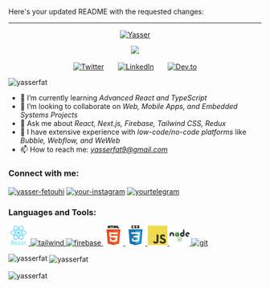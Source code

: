 Here's your updated README with the requested changes:

---

<p align="center">
  <a href="https://github.com/yasserfat">
    <img src="https://readme-typing-svg.demolab.com?font=Fira+Code&size=30&duration=100&pause=800&color=1D95E6&center=true&width=435&lines=Fetouhi+Yasser+Abdessamie" alt="Yasser" />
  </a>
</p>

<p align="center">
  <a href="https://github.com/yasserfat">
    <img src="https://readme-typing-svg.demolab.com?font=Fira+Code&size=30&duration=1000&pause=1000&color=1D95E6&center=true&width=435&lines=Front-End+Developer;ReactJs+%7C+NextJs;Building+Modern+Web+Apps" />
  </a>
</p>

<!-- Social icons section -->
<p align="center">
  <a href="https://twitter.com/your_twitter"><img width="32px" alt="Twitter" title="Twitter" src="https://i.imgur.com/OXZM1L6.png"/></a>
  &#8287;&#8287;&#8287;&#8287;&#8287;
  <a href="https://www.linkedin.com/in/yasser-fetouhi-b555b5235/"><img width="32px" alt="LinkedIn" title="LinkedIn" src="https://raw.githubusercontent.com/rahuldkjain/github-profile-readme-generator/master/src/images/icons/Social/linked-in-alt.svg"/></a>
  &#8287;&#8287;&#8287;&#8287;&#8287;
  <a href="https://dev.to/yourusername"><img width="32px" alt="Dev.to" title="Dev.to" src="https://i.imgur.com/mVm29vK.png"></a>
</p>

<p align="left"> <img src="https://komarev.com/ghpvc/?username=yasserfat&label=Profile%20views&color=1D95E6&style=flat" alt="yasserfat" /> </p>

- 🌱 I’m currently learning *Advanced React and TypeScript*
- 👯 I’m looking to collaborate on *Web, Mobile Apps, and Embedded Systems Projects*
- 💬 Ask me about *React, Next.js, Firebase, Tailwind CSS, Redux*
- 🚀 I have extensive experience with *low-code/no-code platforms* like *Bubble, Webflow, and WeWeb*
- 📫 How to reach me: *[yasserfat9@gmail.com](mailto:yasserfat9@gmail.com)*

<h3 align="left">Connect with me:</h3>
<p align="left">
<a href="https://www.linkedin.com/in/yasser-fetouhi-b555b5235/" target="blank"><img align="center" src="https://raw.githubusercontent.com/rahuldkjain/github-profile-readme-generator/master/src/images/icons/Social/linked-in-alt.svg" alt="yasser-fetouhi" height="30" width="40" /></a>
<a href="https://instagram.com/your-instagram" target="blank"><img align="center" src="https://raw.githubusercontent.com/rahuldkjain/github-profile-readme-generator/master/src/images/icons/Social/instagram.svg" alt="your-instagram" height="30" width="40" /></a>
<a href="https://t.me/yourtelegram" target="blank"><img align="center" src="https://upload.wikimedia.org/wikipedia/commons/8/82/Telegram_logo.svg" alt="yourtelegram" height="30" width="40" /></a>
</p>

<h3 align="left">Languages and Tools:</h3>
<p align="left"> 
  <a href="https://reactjs.org/" target="_blank" rel="noreferrer"> <img src="https://raw.githubusercontent.com/devicons/devicon/master/icons/react/react-original-wordmark.svg" alt="react" width="40" height="40"/> </a> 
  <a href="https://tailwindcss.com/" target="_blank" rel="noreferrer"> <img src="https://www.vectorlogo.zone/logos/tailwindcss/tailwindcss-icon.svg" alt="tailwind" width="40" height="40"/> </a> 
  <a href="https://firebase.google.com/" target="_blank" rel="noreferrer"> <img src="https://www.vectorlogo.zone/logos/firebase/firebase-icon.svg" alt="firebase" width="40" height="40"/> </a>
  <a href="https://www.w3.org/html/" target="_blank" rel="noreferrer"> <img src="https://raw.githubusercontent.com/devicons/devicon/master/icons/html5/html5-original-wordmark.svg" alt="html5" width="40" height="40"/> </a> 
  <a href="https://www.w3schools.com/css/" target="_blank" rel="noreferrer"> <img src="https://raw.githubusercontent.com/devicons/devicon/master/icons/css3/css3-original-wordmark.svg" alt="css3" width="40" height="40"/> </a> 
  <a href="https://www.javascript.com/" target="_blank" rel="noreferrer"> <img src="https://raw.githubusercontent.com/devicons/devicon/master/icons/javascript/javascript-original.svg" alt="javascript" width="40" height="40"/> </a> 
  <a href="https://nodejs.org" target="_blank" rel="noreferrer"> <img src="https://raw.githubusercontent.com/devicons/devicon/master/icons/nodejs/nodejs-original-wordmark.svg" alt="nodejs" width="40" height="40"/> </a>
  <a href="https://git-scm.com/" target="_blank" rel="noreferrer"> <img src="https://www.vectorlogo.zone/logos/git-scm/git-scm-icon.svg" alt="git" width="40" height="40"/> </a> 
</p>

<p><img align="left" src="https://github-readme-stats.vercel.app/api/top-langs?username=yasserfat&show_icons=true&theme=dark&title_color=ffffff&text_color=ffffff&locale=en&layout=compact" alt="yasserfat" /></p>

<p>&nbsp;<img align="center" src="https://github-readme-stats.vercel.app/api?username=yasserfat&show_icons=true&theme=dark&locale=en" alt="yasserfat" /></p>

<p><img align="center" src="https://github-readme-streak-stats.herokuapp.com/?user=yasserfat&theme=dark" alt="yasserfat" /></p>
